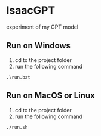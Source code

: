 # IsaacGPT
experiment of my GPT model

## Run on Windows
1. cd to the project folder
2. run the following command
```console
.\run.bat
```

## Run on MacOS or Linux
1. cd to the project folder
2. run the following command
```console
./run.sh
```
